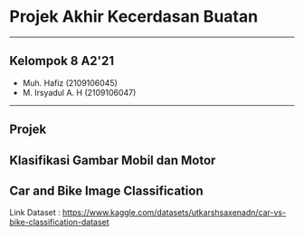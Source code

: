 # Projek Akhir Kecerdasan Buatan
---
## Kelompok 8 A2'21
- Muh. Hafiz        (2109106045)
- M. Irsyadul A. H  (2109106047)
---
## Projek
Klasifikasi Gambar Mobil dan Motor <br>
---
## Car and Bike Image Classification
Link Dataset : https://www.kaggle.com/datasets/utkarshsaxenadn/car-vs-bike-classification-dataset <br>
